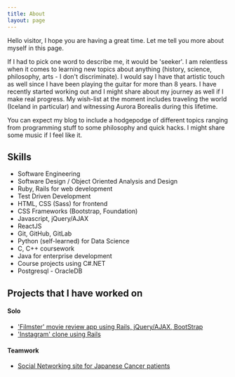 ```yaml
---
title: About
layout: page
---
```

<!-- ![Profile Image]({{ site.url }}/{{ site.picture }}) -->

<p>Hello visitor, I hope you are having a great time. Let me tell you more about myself in this page. </p>
<p>If I had to pick one word to describe me, it would be 'seeker'. I am relentless when it comes to learning new topics about anything (history, science, philosophy, arts - I don't discriminate). I would say I have that artistic touch as well since I have been playing the guitar for more than 8 years. I have recently started working out and I might share about my journey as well if I make real progress. My wish-list at the moment includes traveling the world (Iceland in particular) and witnessing Aurora Borealis during this lifetime.</p>
<p>You can expect my blog to include a hodgepodge of different topics ranging from programming stuff to some philosophy and quick hacks. I might share some music if I feel like it.</p>

<h2>Skills</h2>

<ul class="skill-list">
	<li>Software Engineering</li>
	<li>Software Design / Object Oriented Analysis and Design</li>
	<li>Ruby, Rails for web development</li>
	<li>Test Driven Development</li>
	<li>HTML, CSS (Sass) for frontend</li>
	<li>CSS Frameworks (Bootstrap, Foundation)</li>
	<li>Javascript, jQuery/AJAX</li>
	<li> ReactJS</li>
	<li>Git, GitHub, GitLab</li>
	<li>Python (self-learned) for Data Science</li>
	<li>C, C++ coursework</li>
	<li>Java for enterprise development</li>
	<li>Course projects using C#.NET</li>
	<li>Postgresql - OracleDB</li>
</ul>

<h2>Projects that I have worked on</h2>

<h4> Solo </h4>
<ul>
	<li><a href="http://filmzter.herokuapp.com/">'Filmster' movie review app using Rails, jQuery/AJAX, BootStrap</a></li>
	<li><a href="http://srijal-instapost.herokuapp.com/">'Instagram' clone using Rails</a></li>
</ul>
<h4> Teamwork </h4>
<ul>
	<li><a href="https://cancer-partners.com/">Social Networking site for Japanese Cancer patients</a></li>
</ul>
